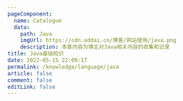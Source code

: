 ```yaml
---
pageComponent:
  name: Catalogue
  data:
    path: Java
    imgUrl: https://cdn.addai.cn/博客/网站使用/java.png
    description: 本章内容为博主对Java相关内容的收集和记录
title: Java基础知识
date: 2022-05-15 22:09:17
permalink: /knowledge/language/java
article: false
comment: false
editLink: false
---
```

